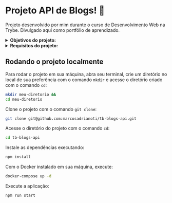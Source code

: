 # Projeto API de Blogs! :memo:
Projeto desenvolvido por mim durante o curso de Desenvolvimento Web na Trybe. Divulgado aqui como portfólio de aprendizado.

<details>
<summary><strong>Objetivos do projeto:</strong></summary>

  * Desenvolver uma API e um banco de dados para a produção de conteúdo para um blog.
  * Desenvolver uma aplicação em `Node.js` usando o pacote `sequelize` para fazer um CRUD de posts
  * Verificar se eu era capaz de:
    * Desenvolver a API utilizando a arquitetura MSC `model-service-controller`.
    * Desenvolver uma API `RESTful`.
    * Utilizar o banco de dados `MySQL` para a gestão de dados.    
</details>
<details>
<summary><strong> Requisitos do projeto:</strong></summary>

  * Criar migrations para as tabelas `users`, `categories`, `blog_posts`, `posts_categories`.
  * Criar o modelo `User` em `src/models/User.js` com as propriedades corretas.
  * Criar o endpoint POST `/login`.
  * Criar o endpoint POST `/user`.
  * Criar o endpoint GET `/user`.
  * Criar o endpoint GET `/user/:id`.
  * Criar o modelo `Category` em `src/models/Category.js` com as propriedades corretas.
  * Criar o endpoint POST `/categories`.
  * Criar o endpoint GET `/categories`.
  * Criar o modelo `BlogPost` em `src/models/BlogPost.js` com as propriedades e associações corretas.
  * Criar o modelo `PostCategory` em `src/models/PostCategory.js` com as propriedades e associações corretas.
  * Criar o endpoint POST `/post`.
  * Criar o endpoint GET `/post`.
  * Criar o endpoint GET `/post/:id`.
  * Criar o endpoint PUT `/post/:id`.
  * Requisitos Bônus:
    * Criar o endpoint DELETE `/post/:id`.
    * Criar o endpoint DELETE `/user/me`.
    * Criar o endpoint GET `/post/search?q=:searchTerm`.
</details>
  
## Rodando o projeto localmente

Para rodar o projeto em sua máquina, abra seu terminal, crie um diretório no local de sua preferência com o comando `mkdir` e acesse o diretório criado com o comando `cd`:

```bash
mkdir meu-diretorio &&
cd meu-diretorio
```

Clone o projeto com o comando `git clone`:

```bash
git clone git@github.com:marcosadrianoti/tb-blogs-api.git
```

Acesse o diretório do projeto com o comando `cd`:

```bash
cd tb-blogs-api
```

Instale as dependências executando:

```bash
npm install
```

Com o Docker instalado em sua máquina, execute:

```bash
docker-compose up -d
```

Execute a aplicação:

```bash
npm run start
```
